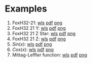# Examples
1. FoxH32-21: [wls](Examples/FoxH32-21-Z.wls) [pdf](Examples/FoxH32-21-Z_output.pdf) [png](Examples/FoxH32-21-Z_output.png)
2. FoxH32 21 Y: [wls](Examples/FoxH32-21-Y.wls) [pdf](Examples/FoxH32-21-Y_output.pdf) [png](Examples/FoxH32-21-Y_output.png)
3. FoxH32 21 Z Star: [wls](Examples/FoxH32-21-Z-Star.wls) [pdf](Examples/FoxH32-21-Z-Star_output.pdf) [png](Examples/FoxH32-21-Z-Star_output.png)
4. FoxH32 21 Z: [wls](Examples/FoxH32-21-Z.wls) [pdf](Examples/FoxH32-21-Z_output.pdf) [png](Examples/FoxH32-21-Z_output.png)
5. $Sin(x)$: [wls](Examples/FoxH-Sin.wls) [pdf](Examples/FoxH-Sin_output.pdf) [png](Examples/FoxH-Sin_output.png)
6. $Cos(x)$: [wls](Examples/FoxH-Cos.wls) [pdf](Examples/FoxH-Cos_output.pdf) [png](Examples/FoxH-Cos_output.png)
7. Mittag-Leffler function: [wls](Examples/FoxH-Mittag-Leffler.wls) [pdf](Examples/FoxH-Mittag-Leffler_output.pdf) [png](Examples/FoxH-Mittag-Leffler_output.png)
